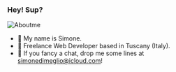 ### Hey! Sup?<br />

![Aboutme](https://user-images.githubusercontent.com/78272736/201317148-78bba05d-9ffc-4878-ad15-456d9a25b84f.jpg)


- 🐲 My name is Simone. 
- 👾 Freelance Web Developer based in Tuscany (Italy).
- 🤙 If you fancy a chat, drop me some lines at simonedimeglio@icloud.com!

